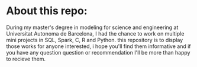 # About this repo:
During my master's degree in modeling for science and engineering at Universitat Autonoma de Barcelona, I had the chance to work on multiple mini projects in SQL, Spark, C, R and Python. this repository is to display those works for anyone interested, i hope you'll find them informative and if you have any question question or recommendation I'll be more than happy to recieve them.
